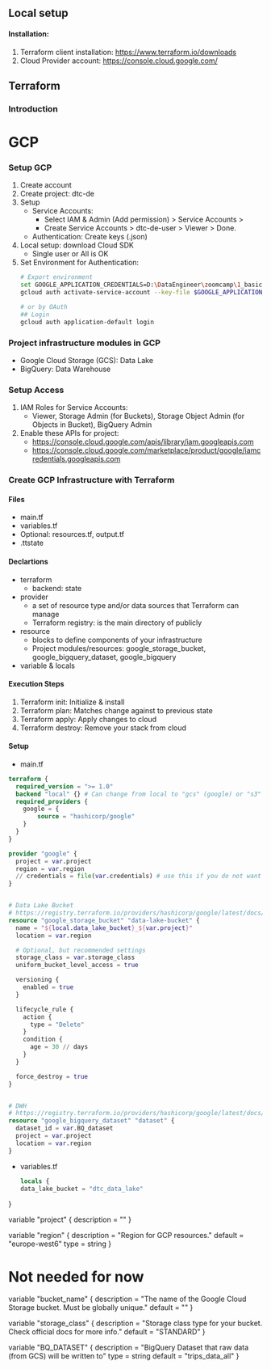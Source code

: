 ## Local setup
#### Installation:
1. Terraform client installation: https://www.terraform.io/downloads
2. Cloud Provider account: https://console.cloud.google.com/

## Terraform
### Introduction


# GCP
### Setup GCP
1. Create account
2. Create project: dtc-de
3. Setup
   * Service Accounts:
     * Select IAM & Admin (Add permission) > Service Accounts >
     * Create Service Accounts > dtc-de-user > Viewer > Done.
   * Authentication: Create keys (.json)
4. Local setup: download Cloud SDK
   * Single user or All is OK
5. Set Environment for Authentication:
   ```bash
   # Export environment
   set GOOGLE_APPLICATION_CREDENTIALS=D:\DataEngineer\zoomcamp\1_basics\terraform_gcp\gcp_keys\dtc-de-396509-833cbdf2ad0f.json
   gcloud auth activate-service-account --key-file $GOOGLE_APPLICATION_CREDENTIALS

   # or by OAuth
   ## Login
   gcloud auth application-default login
   ```

### Project infrastructure modules in GCP
* Google Cloud Storage (GCS): Data Lake
* BigQuery: Data Warehouse

### Setup Access
1. IAM Roles for Service Accounts:
   * Viewer, Storage Admin (for Buckets), Storage Object Admin (for Objects in Bucket), BigQuery Admin
2. Enable these APIs for project:
   * https://console.cloud.google.com/apis/library/iam.googleapis.com
   * https://console.cloud.google.com/marketplace/product/google/iamcredentials.googleapis.com

### Create GCP Infrastructure with Terraform

#### Files
* main.tf
* variables.tf
* Optional: resources.tf, output.tf
* .ttstate

#### Declartions
* terraform
  * backend: state
* provider
  * a set of resource type and/or data sources that Terraform can manage
  * Terraform registry: is the main directory of publicly
* resource
  * blocks to define components of your infrastructure
  * Project modules/resources: google_storage_bucket, google_bigquery_dataset, google_bigquery
* variable & locals

#### Execution Steps
1. Terraform init: Initialize & install
2. Terraform plan: Matches change against to previous state
3. Terraform apply: Apply changes to cloud
4. Terraform destroy: Remove your stack from cloud

#### Setup
* main.tf
```terraform
terraform {
  required_version = ">= 1.0"
  backend "local" {} # Can change from local to "gcs" (google) or "s3" (aws)
  required_providers {
    google = {
        source = "hashicorp/google"
    }
  }
}

provider "google" {
  project = var.project
  region = var.region
  // credentials = file(var.credentials) # use this if you do not want to set env-var GOOGLE_APPLICATION_CREDENTIALS
}


# Data Lake Bucket
# https://registry.terraform.io/providers/hashicorp/google/latest/docs/resources/storage_bucket
resource "google_storage_bucket" "data-lake-bucket" {
  name = "${local.data_lake_bucket}_${var.project}"
  location = var.region

  # Optional, but recommended settings
  storage_class = var.storage_class
  uniform_bucket_level_access = true

  versioning {
    enabled = true
  }

  lifecycle_rule {
    action {
      type = "Delete"
    }
    condition {
      age = 30 // days
    }
  }

  force_destroy = true
}


# DWH
# https://registry.terraform.io/providers/hashicorp/google/latest/docs/resources/bigquery_dataset
resource "google_bigquery_dataset" "dataset" {
  dataset_id = var.BQ_dataset
  project = var.project
  location = var.region
}
```

* variables.tf
  ```terraform
  locals {
  data_lake_bucket = "dtc_data_lake"
}

variable "project" {
  description = ""
}

variable "region" {
  description = "Region for GCP resources."
  default = "europe-west6"
  type = string
}

# Not needed for now
variable "bucket_name" {
  description = "The name of the Google Cloud Storage bucket. Must be globally unique."
  default = ""
}

variable "storage_class" {
  description = "Storage class type for your bucket. Check official docs for more info."
  default = "STANDARD"
}

variable "BQ_DATASET" {
  description = "BigQuery Dataset that raw data (from GCS) will be written to"
  type = string
  default = "trips_data_all"
}
```
